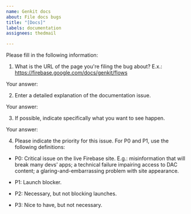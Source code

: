 ```yaml
---
name: Genkit docs
about: File docs bugs
title: "[Docs]"
labels: documentation
assignees: thedmail

---
```


Please fill in the following information:

1. What is the URL of the page you're filing the bug about? E.x.: https://firebase.google.com/docs/genkit/flows

Your answer: 

2. Enter a detailed explanation of the documentation issue.

Your answer:

3. If possible, indicate specifically what you want to see happen.

Your answer:

4. Please indicate the priority for this issue. For P0 and P1, use the following definitions:

 * P0: Critical issue on the live Firebase site. E.g.: misinformation that will break many devs’ apps; a technical failure impairing access to DAC content; a glaring-and-embarrassing problem with site appearance.

 * P1: Launch blocker.

 * P2: Necessary, but not blocking launches.

 * P3: Nice to have, but not necessary.
